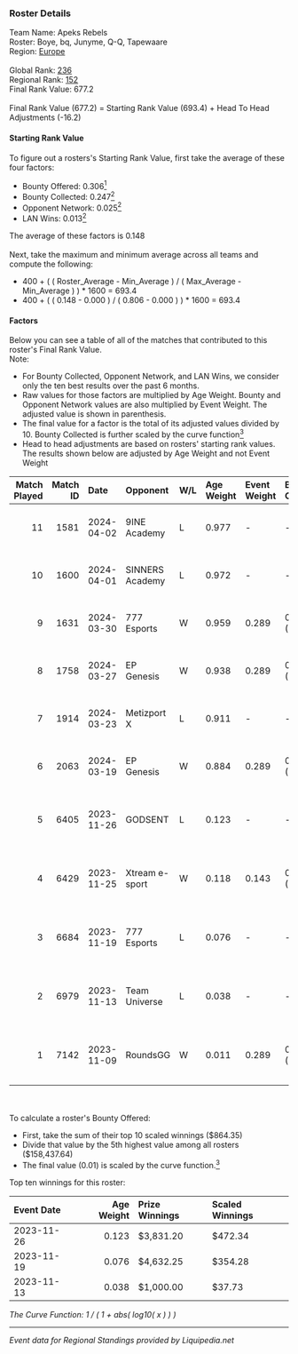 ### Roster Details<br />
Team Name: Apeks Rebels<br />
Roster: Boye, bq, Junyme, Q-Q, Tapewaare<br />
Region: [Europe]( ../standings_europe.md)<br />
<br />
Global Rank: [236](../standings_global.md)<br />
Regional Rank: [152]( ../standings_europe.md)<br />
Final Rank Value:  677.2<br />
<br />
Final Rank Value (677.2) = Starting Rank Value (693.4) + Head To Head Adjustments (-16.2)<br />

#### Starting Rank Value<br />
To figure out a rosters's Starting Rank Value, first take the average of these four factors:<br />
- Bounty Offered: 0.306[<sup>1</sup>](#table2)
- Bounty Collected: 0.247[<sup>2</sup>](#table1)
- Opponent Network: 0.025[<sup>2</sup>](#table1)
- LAN Wins: 0.013[<sup>2</sup>](#table1)

The average of these factors is 0.148<br />
<br />
Next, take the maximum and minimum average across all teams and compute the following:<br />
- 400 + ( ( Roster_Average - Min_Average ) / ( Max_Average - Min_Average ) ) * 1600 = 693.4
- 400 + ( ( 0.148 - 0.000 ) / ( 0.806 - 0.000 ) ) * 1600 = 693.4


#### Factors<br />
Below you can see a table of all of the matches that contributed to this roster's Final Rank Value.<br />
Note:<br />

- For Bounty Collected, Opponent Network, and LAN Wins, we consider only the ten best results over the past 6 months.
- Raw values for those factors are multiplied by Age Weight. Bounty and Opponent Network values are also multiplied by Event Weight. The adjusted value is shown in parenthesis.
- The final value for a factor is the total of its adjusted values divided by 10. Bounty Collected is further scaled by the curve function[<sup>3</sup>](#curveFunction)
- Head to head adjustments are based on rosters' starting rank values. The results shown below are adjusted by Age Weight and not Event Weight
<span id="table1"></span><br />


| Match Played | Match ID | Date       | Opponent        | W/L | Age Weight | Event Weight | Bounty Collected | Opponent Network | LAN Wins      | H2H Adj. | Roster                                |
| -: | -: | :- | :- | :- | :- | :- | :- | :- | :- | -: | :- |
|           11 |     1581 | 2024-04-02 | 9INE Academy    | L   | 0.977      | -            | -                | -                | -             |   -16.33 | Boye, bq, Junyme, Q-Q, Tapewaare      |
|           10 |     1600 | 2024-04-01 | SINNERS Academy | L   | 0.972      | -            | -                | -                | -             |   -16.03 | Boye, bq, Junyme, Q-Q, Tapewaare      |
|            9 |     1631 | 2024-03-30 | 777 Esports     | W   | 0.959      | 0.289        | 0.032 (0.009)    | 0.550 (0.153)    | false (0.000) |    18.52 | bobeksde, Boye, bq, spooke, Tapewaare |
|            8 |     1758 | 2024-03-27 | EP Genesis      | W   | 0.938      | 0.289        | 0.000 (0.000)    | 0.187 (0.051)    | false (0.000) |     9.61 | Boye, bq, Junyme, Q-Q, Tapewaare      |
|            7 |     1914 | 2024-03-23 | Metizport X     | L   | 0.911      | -            | -                | -                | -             |   -18.14 | Boye, bq, Junyme, Q-Q, Tapewaare      |
|            6 |     2063 | 2024-03-19 | EP Genesis      | W   | 0.884      | 0.289        | 0.000 (0.000)    | 0.187 (0.048)    | false (0.000) |     8.44 | Boye, bq, Junyme, Q-Q, Tapewaare      |
|            5 |     6405 | 2023-11-26 | GODSENT         | L   | 0.123      | -            | -                | -                | -             |    -1.37 | berzerk, bq, markow, Q-Q, Tapewaare   |
|            4 |     6429 | 2023-11-25 | Xtream e-sport  | W   | 0.118      | 0.143        | 0.001 (0.000)    | 0.004 (0.000)    | true (0.118)  |     1.09 | berzerk, bq, markow, Q-Q, Tapewaare   |
|            3 |     6684 | 2023-11-19 | 777 Esports     | L   | 0.076      | -            | -                | -                | -             |    -1.42 | berzerk, bq, markow, Q-Q, Tapewaare   |
|            2 |     6979 | 2023-11-13 | Team Universe   | L   | 0.038      | -            | -                | -                | -             |    -0.74 | berzerk, bq, markow, Q-Q, Tapewaare   |
|            1 |     7142 | 2023-11-09 | RoundsGG        | W   | 0.011      | 0.289        | 0.000 (0.000)    | 0.170 (0.001)    | false (0.000) |     0.19 | berzerk, bq, markow, Q-Q, Tapewaare   |

<br />
<span id="table2"></span><br />
To calculate a roster's Bounty Offered:<br />

- First, take the sum of their top 10 scaled winnings ($864.35)
- Divide that value by the 5th highest value among all rosters ($158,437.64)
- The final value (0.01) is scaled by the curve function.[<sup>3</sup>](#curveFunction)

Top ten winnings for this roster:<br />

| Event Date | Age Weight | Prize Winnings | Scaled Winnings |
| :- | -: | :- | :- |
| 2023-11-26 |      0.123 | $3,831.20      | $472.34         |
| 2023-11-19 |      0.076 | $4,632.25      | $354.28         |
| 2023-11-13 |      0.038 | $1,000.00      | $37.73          |


<span id="curveFunction"></span>_The Curve Function: 1 / ( 1 + abs( log10( x ) ) )_<br />

---
_Event data for Regional Standings provided by Liquipedia.net_<br />
